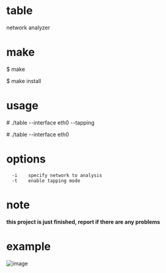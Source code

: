 # table
network analyzer

# make
$ make

$ make install

# usage
\# ./table --interface eth0 --tapping

\# ./table --interface eth0

# options
```
  -i    specify network to analysis
  -t    enable tapping mode
```

# note
**this project is just finished, report if there are any problems**

# example
![image](https://github.com/user-attachments/assets/5ae1e04f-9624-400f-ac27-fb2f5ada66e6)
